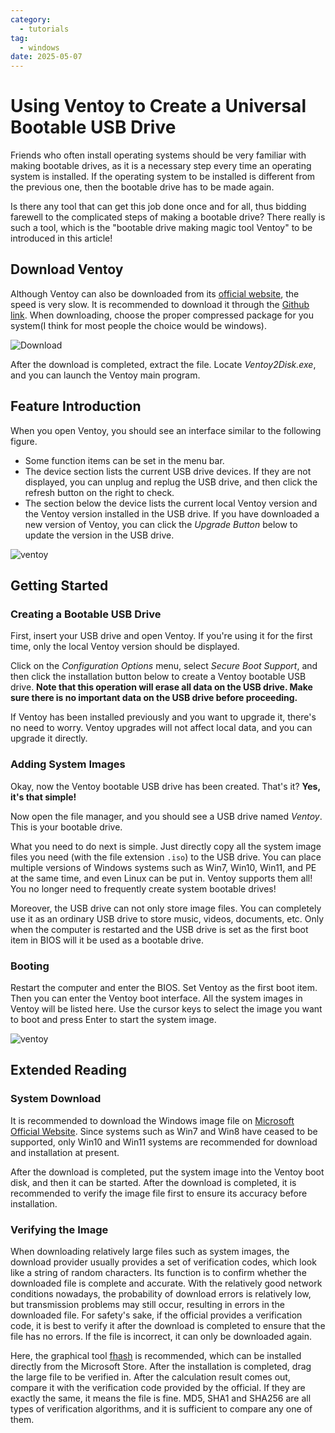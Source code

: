 ```yaml
---
category:
  - tutorials
tag:
  - windows
date: 2025-05-07
---
```


# Using Ventoy to Create a Universal Bootable USB Drive

Friends who often install operating systems should be very familiar with making bootable drives, as it is a necessary step every time an operating system is installed. If the operating system to be installed is different from the previous one, then the bootable drive has to be made again.

Is there any tool that can get this job done once and for all, thus bidding farewell to the complicated steps of making a bootable drive? There really is such a tool, which is the "bootable drive making magic tool Ventoy" to be introduced in this article!

## Download Ventoy

Although Ventoy can also be downloaded from its [official website](https://www.ventoy.net), the speed is very slow. It is recommended to download it through the [Github link](https://github.com/ventoy/Ventoy/releases). When downloading, choose the proper compressed package for you system(I think for most people the choice would be windows).

![Download](https://s2.loli.net/2025/05/08/qgxGOlUksHSDpWE.png)

After the download is completed, extract the file. Locate _Ventoy2Disk.exe_, and you can launch the Ventoy main program.

## Feature Introduction

When you open Ventoy, you should see an interface similar to the following figure.

- Some function items can be set in the menu bar.
- The device section lists the current USB drive devices. If they are not displayed, you can unplug and replug the USB drive, and then click the refresh button on the right to check.
- The section below the device lists the current local Ventoy version and the Ventoy version installed in the USB drive. If you have downloaded a new version of Ventoy, you can click the _Upgrade Button_ below to update the version in the USB drive.

![ventoy](https://s2.loli.net/2025/05/08/P3b5R1QFnxsCWKc.png)

## Getting Started

### Creating a Bootable USB Drive

First, insert your USB drive and open Ventoy. If you're using it for the first time, only the local Ventoy version should be displayed.

Click on the _Configuration Options_ menu, select _Secure Boot Support_, and then click the installation button below to create a Ventoy bootable USB drive. **Note that this operation will erase all data on the USB drive. Make sure there is no important data on the USB drive before proceeding.**

If Ventoy has been installed previously and you want to upgrade it, there's no need to worry. Ventoy upgrades will not affect local data, and you can upgrade it directly.

### Adding System Images

Okay, now the Ventoy bootable USB drive has been created. That's it? **Yes, it's that simple!**

Now open the file manager, and you should see a USB drive named _Ventoy_. This is your bootable drive.

What you need to do next is simple. Just directly copy all the system image files you need (with the file extension `.iso`) to the USB drive. You can place multiple versions of Windows systems such as Win7, Win10, Win11, and PE at the same time, and even Linux can be put in. Ventoy supports them all! You no longer need to frequently create system bootable drives!

Moreover, the USB drive can not only store image files. You can completely use it as an ordinary USB drive to store music, videos, documents, etc. Only when the computer is restarted and the USB drive is set as the first boot item in BIOS will it be used as a bootable drive.

### Booting

Restart the computer and enter the BIOS. Set Ventoy as the first boot item. Then you can enter the Ventoy boot interface. All the system images in Ventoy will be listed here. Use the cursor keys to select the image you want to boot and press Enter to start the system image.

![ventoy](https://www.ventoy.net/static/img/screen/screen_bios2.png)

## Extended Reading

### System Download

It is recommended to download the Windows image file on [Microsoft Official Website](https://www.microsoft.com/en-us/software-download/windows11). Since systems such as Win7 and Win8 have ceased to be supported, only Win10 and Win11 systems are recommended for download and installation at present.

After the download is completed, put the system image into the Ventoy boot disk, and then it can be started. After the download is completed, it is recommended to verify the image file first to ensure its accuracy before installation.

### Verifying the Image

When downloading relatively large files such as system images, the download provider usually provides a set of verification codes, which look like a string of random characters. Its function is to confirm whether the downloaded file is complete and accurate. With the relatively good network conditions nowadays, the probability of download errors is relatively low, but transmission problems may still occur, resulting in errors in the downloaded file. For safety's sake, if the official provides a verification code, it is best to verify it after the download is completed to ensure that the file has no errors. If the file is incorrect, it can only be downloaded again.

Here, the graphical tool [fhash](https://apps.microsoft.com/detail/9p4clcrv93dq) is recommended, which can be installed directly from the Microsoft Store. After the installation is completed, drag the large file to be verified in. After the calculation result comes out, compare it with the verification code provided by the official. If they are exactly the same, it means the file is fine. MD5, SHA1 and SHA256 are all types of verification algorithms, and it is sufficient to compare any one of them.
